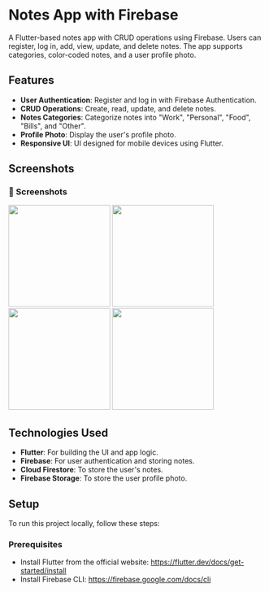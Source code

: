
# Notes App with Firebase

A Flutter-based notes app with CRUD operations using Firebase. Users can register, log in, add, view, update, and delete notes. The app supports categories, color-coded notes, and a user profile photo.

## Features

- **User Authentication**: Register and log in with Firebase Authentication.
- **CRUD Operations**: Create, read, update, and delete notes.
- **Notes Categories**: Categorize notes into "Work", "Personal", "Food", "Bills", and "Other".
- **Profile Photo**: Display the user's profile photo.
- **Responsive UI**: UI designed for mobile devices using Flutter.
  
## Screenshots

<h3>📱 Screenshots</h3>

<p float="left">
  <img src="https://github.com/user-attachments/assets/89fe5bcf-581a-40f8-bb34-1ba5121e0d73" width="200" />
  <img src="https://github.com/user-attachments/assets/4dd3b0d2-cfcc-42ca-b146-b00c8ea98551" width="200" />
  <img src="https://github.com/user-attachments/assets/52c9ebec-dfde-4879-9627-12921d10dddf" width="200" />
   <img src="https://github.com/user-attachments/assets/543f22fc-3acd-4c98-bab8-f1bc07327ae8" width="200" />
  
</p>

## Technologies Used

- **Flutter**: For building the UI and app logic.
- **Firebase**: For user authentication and storing notes.
- **Cloud Firestore**: To store the user's notes.
- **Firebase Storage**: To store the user profile photo.

## Setup

To run this project locally, follow these steps:

### Prerequisites

- Install Flutter from the official website: https://flutter.dev/docs/get-started/install
- Install Firebase CLI: https://firebase.google.com/docs/cli


